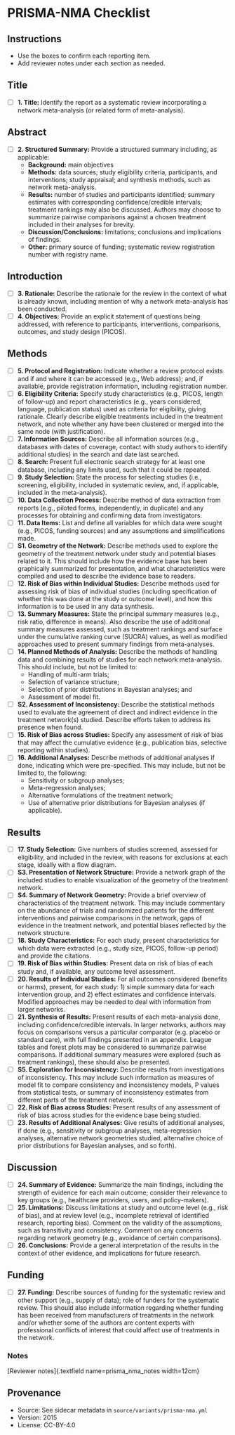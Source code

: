 # PRISMA-NMA Checklist

## Instructions
- Use the boxes to confirm each reporting item.
- Add reviewer notes under each section as needed.

## Title

- [ ] **1. Title:** Identify the report as a systematic review incorporating a network meta-analysis (or related form of meta-analysis).

## Abstract

- [ ] **2. Structured Summary:** Provide a structured summary including, as applicable:
    - **Background:** main objectives
    - **Methods:** data sources; study eligibility criteria, participants, and interventions; study appraisal; and synthesis methods, such as network meta-analysis.
    - **Results:** number of studies and participants identified; summary estimates with corresponding confidence/credible intervals; treatment rankings may also be discussed. Authors may choose to summarize pairwise comparisons against a chosen treatment included in their analyses for brevity.
    - **Discussion/Conclusions:** limitations; conclusions and implications of findings.
    - **Other:** primary source of funding; systematic review registration number with registry name.

## Introduction

- [ ] **3. Rationale:** Describe the rationale for the review in the context of what is already known, including mention of why a network meta-analysis has been conducted.
- [ ] **4. Objectives:** Provide an explicit statement of questions being addressed, with reference to participants, interventions, comparisons, outcomes, and study design (PICOS).

## Methods

- [ ] **5. Protocol and Registration:** Indicate whether a review protocol exists and if and where it can be accessed (e.g., Web address); and, if available, provide registration information, including registration number.
- [ ] **6. Eligibility Criteria:** Specify study characteristics (e.g., PICOS, length of follow-up) and report characteristics (e.g., years considered, language, publication status) used as criteria for eligibility, giving rationale. Clearly describe eligible treatments included in the treatment network, and note whether any have been clustered or merged into the same node (with justification).
- [ ] **7. Information Sources:** Describe all information sources (e.g., databases with dates of coverage, contact with study authors to identify additional studies) in the search and date last searched.
- [ ] **8. Search:** Present full electronic search strategy for at least one database, including any limits used, such that it could be repeated.
- [ ] **9. Study Selection:** State the process for selecting studies (i.e., screening, eligibility, included in systematic review, and, if applicable, included in the meta-analysis).
- [ ] **10. Data Collection Process:** Describe method of data extraction from reports (e.g., piloted forms, independently, in duplicate) and any processes for obtaining and confirming data from investigators.
- [ ] **11. Data Items:** List and define all variables for which data were sought (e.g., PICOS, funding sources) and any assumptions and simplifications made.
- [ ] **S1. Geometry of the Network:** Describe methods used to explore the geometry of the treatment network under study and potential biases related to it. This should include how the evidence base has been graphically summarized for presentation, and what characteristics were compiled and used to describe the evidence base to readers.
- [ ] **12. Risk of Bias within Individual Studies:** Describe methods used for assessing risk of bias of individual studies (including specification of whether this was done at the study or outcome level), and how this information is to be used in any data synthesis.
- [ ] **13. Summary Measures:** State the principal summary measures (e.g., risk ratio, difference in means). Also describe the use of additional summary measures assessed, such as treatment rankings and surface under the cumulative ranking curve (SUCRA) values, as well as modified approaches used to present summary findings from meta-analyses.
- [ ] **14. Planned Methods of Analysis:** Describe the methods of handling data and combining results of studies for each network meta-analysis. This should include, but not be limited to:
    - Handling of multi-arm trials;
    - Selection of variance structure;
    - Selection of prior distributions in Bayesian analyses; and
    - Assessment of model fit.
- [ ] **S2. Assessment of Inconsistency:** Describe the statistical methods used to evaluate the agreement of direct and indirect evidence in the treatment network(s) studied. Describe efforts taken to address its presence when found.
- [ ] **15. Risk of Bias across Studies:** Specify any assessment of risk of bias that may affect the cumulative evidence (e.g., publication bias, selective reporting within studies).
- [ ] **16. Additional Analyses:** Describe methods of additional analyses if done, indicating which were pre-specified. This may include, but not be limited to, the following:
    - Sensitivity or subgroup analyses;
    - Meta-regression analyses;
    - Alternative formulations of the treatment network;
    - Use of alternative prior distributions for Bayesian analyses (if applicable).

## Results

- [ ] **17. Study Selection:** Give numbers of studies screened, assessed for eligibility, and included in the review, with reasons for exclusions at each stage, ideally with a flow diagram.
- [ ] **S3. Presentation of Network Structure:** Provide a network graph of the included studies to enable visualization of the geometry of the treatment network.
- [ ] **S4. Summary of Network Geometry:** Provide a brief overview of characteristics of the treatment network. This may include commentary on the abundance of trials and randomized patients for the different interventions and pairwise comparisons in the network, gaps of evidence in the treatment network, and potential biases reflected by the network structure.
- [ ] **18. Study Characteristics:** For each study, present characteristics for which data were extracted (e.g., study size, PICOS, follow-up period) and provide the citations.
- [ ] **19. Risk of Bias within Studies:** Present data on risk of bias of each study and, if available, any outcome level assessment.
- [ ] **20. Results of Individual Studies:** For all outcomes considered (benefits or harms), present, for each study: 1) simple summary data for each intervention group, and 2) effect estimates and confidence intervals. Modified approaches may be needed to deal with information from larger networks.
- [ ] **21. Synthesis of Results:** Present results of each meta-analysis done, including confidence/credible intervals. In larger networks, authors may focus on comparisons versus a particular comparator (e.g. placebo or standard care), with full findings presented in an appendix. League tables and forest plots may be considered to summarize pairwise comparisons. If additional summary measures were explored (such as treatment rankings), these should also be presented.
- [ ] **S5. Exploration for Inconsistency:** Describe results from investigations of inconsistency. This may include such information as measures of model fit to compare consistency and inconsistency models, P values from statistical tests, or summary of inconsistency estimates from different parts of the treatment network.
- [ ] **22. Risk of Bias across Studies:** Present results of any assessment of risk of bias across studies for the evidence base being studied.
- [ ] **23. Results of Additional Analyses:** Give results of additional analyses, if done (e.g., sensitivity or subgroup analyses, meta-regression analyses, alternative network geometries studied, alternative choice of prior distributions for Bayesian analyses, and so forth).

## Discussion

- [ ] **24. Summary of Evidence:** Summarize the main findings, including the strength of evidence for each main outcome; consider their relevance to key groups (e.g., healthcare providers, users, and policy-makers).
- [ ] **25. Limitations:** Discuss limitations at study and outcome level (e.g., risk of bias), and at review level (e.g., incomplete retrieval of identified research, reporting bias). Comment on the validity of the assumptions, such as transitivity and consistency. Comment on any concerns regarding network geometry (e.g., avoidance of certain comparisons).
- [ ] **26. Conclusions:** Provide a general interpretation of the results in the context of other evidence, and implications for future research.

## Funding

- [ ] **27. Funding:** Describe sources of funding for the systematic review and other support (e.g., supply of data); role of funders for the systematic review. This should also include information regarding whether funding has been received from manufacturers of treatments in the network and/or whether some of the authors are content experts with professional conflicts of interest that could affect use of treatments in the network.

### Notes
[Reviewer notes]{.textfield name=prisma_nma_notes width=12cm}

## Provenance
- Source: See sidecar metadata in `source/variants/prisma-nma.yml`
- Version: 2015
- License: CC-BY-4.0
